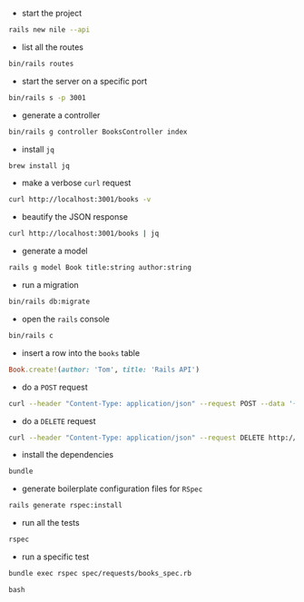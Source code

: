 - start the project
```bash
rails new nile --api
```

- list all the routes
```bash
bin/rails routes
```

- start the server on a specific port
```bash
bin/rails s -p 3001
```

- generate a controller
```bash
bin/rails g controller BooksController index
```

- install `jq`
```bash
brew install jq
```

- make a verbose `curl` request
```bash
curl http://localhost:3001/books -v
```

- beautify the JSON response
```bash
curl http://localhost:3001/books | jq
```

- generate a model
```bash
rails g model Book title:string author:string
```

- run a migration
```bash
bin/rails db:migrate
```

- open the `rails` console
```bash
bin/rails c
```

- insert a row into the `books` table
```ruby
Book.create!(author: 'Tom', title: 'Rails API')
```

- do a `POST` request

```bash
curl --header "Content-Type: application/json" --request POST --data '{"author": "Dan Alexe", "title": "Dacopatia"}' http://localhost:3001/books -v
```

- do a `DELETE` request
```bash
curl --header "Content-Type: application/json" --request DELETE http://localhost:3001/books/1 -v
```

- install the dependencies
```bash
bundle
```

- generate boilerplate configuration files for `RSpec`
```bash
rails generate rspec:install
```
- run all the tests
```bash
rspec
```

- run a specific test
```bash
bundle exec rspec spec/requests/books_spec.rb
```

```bash```